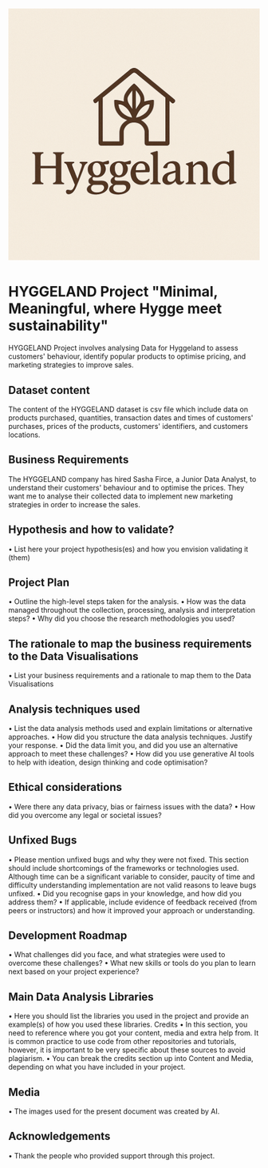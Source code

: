 # ![HYGGELAND logo](Hyggeland_Logo.png)

# **HYGGELAND Project "Minimal, Meaningful, where Hygge meet sustainability"** 
HYGGELAND Project involves analysing Data for Hyggeland to assess customers' behaviour, identify popular products to optimise pricing, and marketing strategies to improve sales. 
 
## **Dataset content**
The content of the HYGGELAND dataset is csv file which include data on products purchased, quantities, transaction dates and times of customers' purchases, prices of the products, customers' identifiers, and customers locations.

## **Business Requirements**
The HYGGELAND company has hired Sasha Firce, a Junior Data Analyst, to understand their customers' behaviour  and to optimise the prices. They want me to analyse their collected data to implement new marketing strategies in order to increase the sales.

## **Hypothesis and how to validate?**
•	List here your project hypothesis(es) and how you envision validating it (them)

## **Project Plan**
•	Outline the high-level steps taken for the analysis.
•	How was the data managed throughout the collection, processing, analysis and interpretation steps?
•	Why did you choose the research methodologies you used?

## **The rationale to map the business requirements to the Data Visualisations**
•	List your business requirements and a rationale to map them to the Data Visualisations 

## **Analysis techniques used**
•	List the data analysis methods used and explain limitations or alternative approaches.
•	How did you structure the data analysis techniques. Justify your response.
•	Did the data limit you, and did you use an alternative approach to meet these challenges?
•	How did you use generative AI tools to help with ideation, design thinking and code optimisation?

## **Ethical considerations**
•	Were there any data privacy, bias or fairness issues with the data?
•	How did you overcome any legal or societal issues?

## **Unfixed Bugs**
•	Please mention unfixed bugs and why they were not fixed. This section should include shortcomings of the frameworks or technologies used. Although time can be a significant variable to consider, paucity of time and difficulty understanding implementation are not valid reasons to leave bugs unfixed.
•	Did you recognise gaps in your knowledge, and how did you address them?
•	If applicable, include evidence of feedback received (from peers or instructors) and how it improved your approach or understanding.

## **Development Roadmap**
•	What challenges did you face, and what strategies were used to overcome these challenges?
•	What new skills or tools do you plan to learn next based on your project experience?

## **Main Data Analysis Libraries**
•	Here you should list the libraries you used in the project and provide an example(s) of how you used these libraries.
Credits
•	In this section, you need to reference where you got your content, media and extra help from. It is common practice to use code from other repositories and tutorials, however, it is important to be very specific about these sources to avoid plagiarism.
•	You can break the credits section up into Content and Media, depending on what you have included in your project.

## **Media**
•	The images used for  the present document was created by AI.

## **Acknowledgements**
•	Thank the people who provided support through this project.
